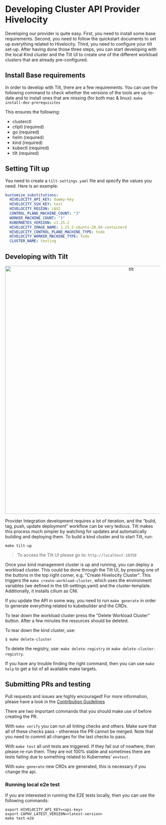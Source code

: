 # Developing Cluster API Provider Hivelocity

Developing our provider is quite easy. First, you need to install some base requirements. Second, you need to follow the quickstart documents to set up everything related to Hivelocity. Third, you need to configure your tilt set-up. After having done those three steps, you can start developing with the local Kind cluster and the Tilt UI to create one of the different workload clusters that are already pre-configured.

## Install Base requirements

In order to develop with Tilt, there are a few requirements. You can use the following command to check whether the versions of the tools are up-to-date and to install ones that are missing (for both mac & linux): `make install-dev-prerequisites`

This ensures the following:
- clusterctl
- ctlptl (required)
- go (required)
- helm (required)
- kind (required)
- kubectl (required)
- tilt (required)


## Setting Tilt up

You need to create a ```tilt-settings.yaml``` file and specify the values you need. Here is an example:

```yaml
kustomize_substitutions:
  HIVELOCITY_API_KEY: dummy-key
  HIVELOCITY_SSH_KEY: test
  HIVELOCITY_REGION: LAX2
  CONTROL_PLANE_MACHINE_COUNT: "3"
  WORKER_MACHINE_COUNT: "3"
  KUBERNETES_VERSION: v1.25.2
  HIVELOCITY_IMAGE_NAME: 1.25.2-ubuntu-20.04-containerd
  HIVELOCITY_CONTROL_PLANE_MACHINE_TYPE: todo
  HIVELOCITY_WORKER_MACHINE_TYPE: todo
  CLUSTER_NAME: testing
```

## Developing with Tilt

<p align="center">
<img alt="tilt" src="../pics/tilt.png" width=800px/>
</p>

Provider Integration development requires a lot of iteration, and the “build, tag, push, update deployment” workflow can be very tedious. Tilt makes this process much simpler by watching for updates and automatically building and deploying them. To build a kind cluster and to start Tilt, run:

```shell
make tilt-up
```
> To access the Tilt UI please go to: `http://localhost:10350`


Once your kind management cluster is up and running, you can deploy a workload cluster. This could be done through the Tilt UI, by pressing one of the buttons in the top right corner, e.g. "Create Hivelocity Cluster". This triggers the `make create-workload-cluster`, which uses the environment variables (we defined in the tilt-settings.yaml) and the cluster-template. Additionally, it installs cilium as CNI.

If you update the API in some way, you need to run `make generate` in order to generate everything related to kubebuilder and the CRDs.

To tear down the workload cluster press the "Delete Workload Cluster" button. After a few minutes the resources should be deleted.

To tear down the kind cluster, use:

```shell
$ make delete-cluster
```

To delete the registry, use: `make delete-registry` or `make delete-cluster-registry`.

If you have any trouble finding the right command, then you can use `make help` to get a list of all available make targets.

## Submitting PRs and testing

Pull requests and issues are highly encouraged! For more information, please have a look in the [Contribution Guidelines](../../CONTRIBUTING.md)

There are two important commands that you should make use of before creating the PR.

With `make verify` you can run all linting checks and others. Make sure that all of these checks pass - otherwise the PR cannot be merged. Note that you need to commit all changes for the last checks to pass.

With `make test` all unit tests are triggered. If they fail out of nowhere, then please re-run them. They are not 100% stable and sometimes there are tests failing due to something related to Kubernetes' `envtest`.

With `make generate` new CRDs are generated, this is necessary if you change the api.

### Running local e2e test

If you are interested in running the E2E tests locally, then you can use the following commands:
```
export HIVELOCITY_API_KEY=<api-key>
export CAPHV_LATEST_VERSION=<latest-version>
make test-e2e
```
